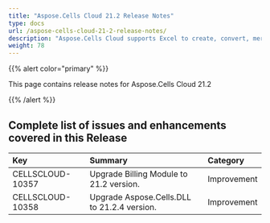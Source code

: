 ```yaml
---
title: "Aspose.Cells Cloud 21.2 Release Notes"
type: docs
url: /aspose-cells-cloud-21-2-release-notes/
description: "Aspose.Cells Cloud supports Excel to create, convert, merge, split, protected, inner object operation, and so on."
weight: 78
---
```


{{% alert color="primary" %}} 

This page contains release notes for Aspose.Cells Cloud 21.2

{{% /alert %}} 
## **Complete list of issues and enhancements covered in this Release**

|**Key**|**Summary**|**Category**|
| :- | :- | :- |
| CELLSCLOUD-10357 | Upgrade Billing Module to 21.2 version.| Improvement   |
| CELLSCLOUD-10358 | Upgrade Aspose.Cells.DLL to 21.2.4 version.| Improvement | 
 
